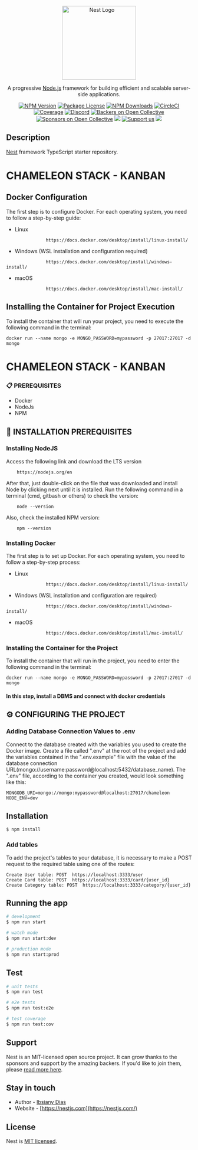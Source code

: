 <p align="center">
  <a href="http://nestjs.com/" target="blank"><img src="https://nestjs.com/img/logo-small.svg" width="200" alt="Nest Logo" /></a>
</p>

[circleci-image]: https://img.shields.io/circleci/build/github/nestjs/nest/master?token=abc123def456
[circleci-url]: https://circleci.com/gh/nestjs/nest

  <p align="center">A progressive <a href="http://nodejs.org" target="_blank">Node.js</a> framework for building efficient and scalable server-side applications.</p>
    <p align="center">
<a href="https://www.npmjs.com/~nestjscore" target="_blank"><img src="https://img.shields.io/npm/v/@nestjs/core.svg" alt="NPM Version" /></a>
<a href="https://www.npmjs.com/~nestjscore" target="_blank"><img src="https://img.shields.io/npm/l/@nestjs/core.svg" alt="Package License" /></a>
<a href="https://www.npmjs.com/~nestjscore" target="_blank"><img src="https://img.shields.io/npm/dm/@nestjs/common.svg" alt="NPM Downloads" /></a>
<a href="https://circleci.com/gh/nestjs/nest" target="_blank"><img src="https://img.shields.io/circleci/build/github/nestjs/nest/master" alt="CircleCI" /></a>
<a href="https://coveralls.io/github/nestjs/nest?branch=master" target="_blank"><img src="https://coveralls.io/repos/github/nestjs/nest/badge.svg?branch=master#9" alt="Coverage" /></a>
<a href="https://discord.gg/G7Qnnhy" target="_blank"><img src="https://img.shields.io/badge/discord-online-brightgreen.svg" alt="Discord"/></a>
<a href="https://opencollective.com/nest#backer" target="_blank"><img src="https://opencollective.com/nest/backers/badge.svg" alt="Backers on Open Collective" /></a>
<a href="https://opencollective.com/nest#sponsor" target="_blank"><img src="https://opencollective.com/nest/sponsors/badge.svg" alt="Sponsors on Open Collective" /></a>
  <a href="https://paypal.me/kamilmysliwiec" target="_blank"><img src="https://img.shields.io/badge/Donate-PayPal-ff3f59.svg"/></a>
    <a href="https://opencollective.com/nest#sponsor"  target="_blank"><img src="https://img.shields.io/badge/Support%20us-Open%20Collective-41B883.svg" alt="Support us"></a>
  <a href="https://twitter.com/nestframework" target="_blank"><img src="https://img.shields.io/twitter/follow/nestframework.svg?style=social&label=Follow"></a>
</p>
  <!--[![Backers on Open Collective](https://opencollective.com/nest/backers/badge.svg)](https://opencollective.com/nest#backer)
  [![Sponsors on Open Collective](https://opencollective.com/nest/sponsors/badge.svg)](https://opencollective.com/nest#sponsor)-->

## Description

[Nest](https://github.com/nestjs/nest) framework TypeScript starter repository.

# CHAMELEON STACK - KANBAN

## Docker Configuration

The first step is to configure Docker. For each operating system, you need to follow a step-by-step guide:

- Linux

```
               https://docs.docker.com/desktop/install/linux-install/
```

- Windows (WSL installation and configuration required)

```
               https://docs.docker.com/desktop/install/windows-install/
```

- macOS

```
               https://docs.docker.com/desktop/install/mac-install/
```

## Installing the Container for Project Execution

To install the container that will run your project, you need to execute the following command in the terminal:

```
docker run --name mongo -e MONGO_PASSWORD=mypassword -p 27017:27017 -d mongo
```

# CHAMELEON STACK - KANBAN

### 📋 PREREQUISITES

- Docker
- NodeJs
- NPM

## 🔧 INSTALLATION PREREQUISITES

### Installing NodeJS

Access the following link and download the LTS version

```
    https://nodejs.org/en
```

After that, just double-click on the file that was downloaded and install Node by clicking next until it is installed. Run the following command in a terminal (cmd, gitbash or others) to check the version:

```
    node --version
```

Also, check the installed NPM version:

```
    npm --version
```

### Installing Docker

The first step is to set up Docker. For each operating system, you need to follow a step-by-step process:

- Linux

```
               https://docs.docker.com/desktop/install/linux-install/
```

- Windows (WSL installation and configuration are required)

```
               https://docs.docker.com/desktop/install/windows-install/
```

- macOS

```
               https://docs.docker.com/desktop/install/mac-install/
```

### Installing the Container for the Project

To install the container that will run in the project, you need to enter the following command in the terminal:

```
docker run --name mongo -e MONGO_PASSWORD=mypassword -p 27017:27017 -d mongo
```

#### In this step, install a DBMS and connect with docker credentials

## ⚙️ CONFIGURING THE PROJECT

### Adding Database Connection Values to .env

Connect to the database created with the variables you used to create the Docker image.
Create a file called ".env" at the root of the project and add the variables contained in the ".env.example" file with the value of the database connection URL(mongo://username:password@localhost:5432/database_name). The ".env" file, according to the container you created, would look something like this:

```
MONGODB_URI=mongo://mongo:mypassword@localhost:27017/chameleon
NODE_ENV=dev
```

## Installation

```bash
$ npm install
```

### Add tables

To add the project's tables to your database, it is necessary to make a POST request to the required table using one of the routes:

```
Create User table: POST  https://localhost:3333/user
Create Card table: POST  https://localhost:3333/card/{user_id}
Create Category table: POST  https://localhost:3333/category/{user_id}
```

## Running the app

```bash
# development
$ npm run start

# watch mode
$ npm run start:dev

# production mode
$ npm run start:prod
```

## Test

```bash
# unit tests
$ npm run test

# e2e tests
$ npm run test:e2e

# test coverage
$ npm run test:cov
```

## Support

Nest is an MIT-licensed open source project. It can grow thanks to the sponsors and support by the amazing backers. If you'd like to join them, please [read more here](https://docs.nestjs.com/support).

## Stay in touch

- Author - [Ibsiany Dias](https://github.com/Ibsiany)
- Website - [https://nestjs.com](https://nestjs.com/)

## License

Nest is [MIT licensed](LICENSE).

